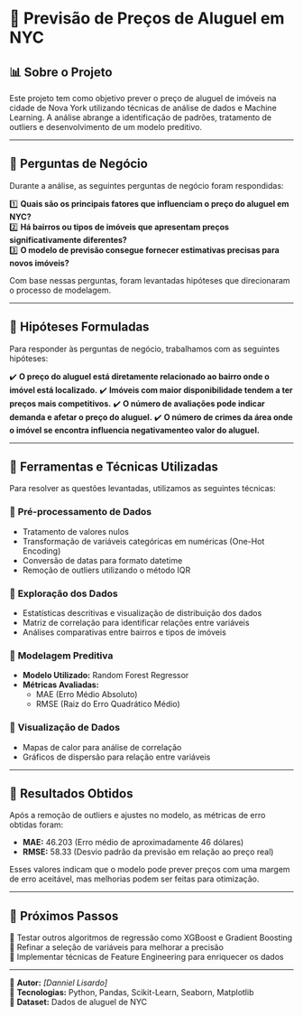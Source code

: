 # 📌 Previsão de Preços de Aluguel em NYC

## 📊 Sobre o Projeto
Este projeto tem como objetivo prever o preço de aluguel de imóveis na cidade de Nova York utilizando técnicas de análise de dados e Machine Learning. A análise abrange a identificação de padrões, tratamento de outliers e desenvolvimento de um modelo preditivo.

---

## 🧐 Perguntas de Negócio
Durante a análise, as seguintes perguntas de negócio foram respondidas:

1️⃣ **Quais são os principais fatores que influenciam o preço do aluguel em NYC?**  
2️⃣ **Há bairros ou tipos de imóveis que apresentam preços significativamente diferentes?**  
3️⃣ **O modelo de previsão consegue fornecer estimativas precisas para novos imóveis?**

Com base nessas perguntas, foram levantadas hipóteses que direcionaram o processo de modelagem.

---

## 📝 Hipóteses Formuladas
Para responder às perguntas de negócio, trabalhamos com as seguintes hipóteses:

✔️ **O preço do aluguel está diretamente relacionado ao bairro onde o imóvel está localizado.**
✔️ **Imóveis com maior disponibilidade tendem a ter preços mais competitivos.**
✔️ **O número de avaliações pode indicar demanda e afetar o preço do aluguel.**
✔️ **O número de crimes da área onde o imóvel se encontra influencia negativamenteo valor do aluguel.**

---

## 🔧 Ferramentas e Técnicas Utilizadas
Para resolver as questões levantadas, utilizamos as seguintes técnicas:

### 📌 **Pré-processamento de Dados**
- Tratamento de valores nulos
- Transformação de variáveis categóricas em numéricas (One-Hot Encoding)
- Conversão de datas para formato datetime
- Remoção de outliers utilizando o método IQR

### 📌 **Exploração dos Dados**
- Estatísticas descritivas e visualização de distribuição dos dados
- Matriz de correlação para identificar relações entre variáveis
- Análises comparativas entre bairros e tipos de imóveis

### 📌 **Modelagem Preditiva**
- **Modelo Utilizado:** Random Forest Regressor
- **Métricas Avaliadas:**
  - MAE (Erro Médio Absoluto)
  - RMSE (Raiz do Erro Quadrático Médio)

### 📌 **Visualização de Dados**
- Mapas de calor para análise de correlação
- Gráficos de dispersão para relação entre variáveis

---

## 🚀 Resultados Obtidos
Após a remoção de outliers e ajustes no modelo, as métricas de erro obtidas foram:
- **MAE:** 46.203 (Erro médio de aproximadamente 46 dólares)
- **RMSE:** 58.33 (Desvio padrão da previsão em relação ao preço real)

Esses valores indicam que o modelo pode prever preços com uma margem de erro aceitável, mas melhorias podem ser feitas para otimização.

---

## 📌 Próximos Passos
🔹 Testar outros algoritmos de regressão como XGBoost e Gradient Boosting  
🔹 Refinar a seleção de variáveis para melhorar a precisão  
🔹 Implementar técnicas de Feature Engineering para enriquecer os dados  

---

📍 **Autor:** _[Danniel Lisardo]_  
📍 **Tecnologias:** Python, Pandas, Scikit-Learn, Seaborn, Matplotlib  
📍 **Dataset:** Dados de aluguel de NYC
